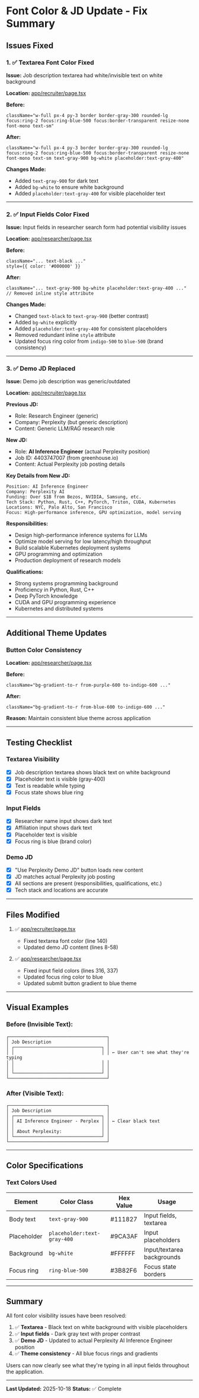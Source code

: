 # Font Color & JD Update - Fix Summary

## Issues Fixed

### 1. ✅ Textarea Font Color Fixed
**Issue:** Job description textarea had white/invisible text on white background

**Location:** [app/recruiter/page.tsx](app/recruiter/page.tsx:140)

**Before:**
```tsx
className="w-full px-4 py-3 border border-gray-300 rounded-lg focus:ring-2 focus:ring-blue-500 focus:border-transparent resize-none font-mono text-sm"
```

**After:**
```tsx
className="w-full px-4 py-3 border border-gray-300 rounded-lg focus:ring-2 focus:ring-blue-500 focus:border-transparent resize-none font-mono text-sm text-gray-900 bg-white placeholder:text-gray-400"
```

**Changes Made:**
- Added `text-gray-900` for dark text
- Added `bg-white` to ensure white background
- Added `placeholder:text-gray-400` for visible placeholder text

---

### 2. ✅ Input Fields Color Fixed
**Issue:** Input fields in researcher search form had potential visibility issues

**Location:** [app/researcher/page.tsx](app/researcher/page.tsx:316-337)

**Before:**
```tsx
className="... text-black ..."
style={{ color: '#000000' }}
```

**After:**
```tsx
className="... text-gray-900 bg-white placeholder:text-gray-400 ..."
// Removed inline style attribute
```

**Changes Made:**
- Changed `text-black` to `text-gray-900` (better contrast)
- Added `bg-white` explicitly
- Added `placeholder:text-gray-400` for consistent placeholders
- Removed redundant inline `style` attribute
- Updated focus ring color from `indigo-500` to `blue-500` (brand consistency)

---

### 3. ✅ Demo JD Replaced
**Issue:** Demo job description was generic/outdated

**Location:** [app/recruiter/page.tsx](app/recruiter/page.tsx:8-58)

**Previous JD:**
- Role: Research Engineer (generic)
- Company: Perplexity (but generic description)
- Content: Generic LLM/RAG research role

**New JD:**
- Role: **AI Inference Engineer** (actual Perplexity position)
- Job ID: 4403747007 (from greenhouse.io)
- Content: Actual Perplexity job posting details

**Key Details from New JD:**
```
Position: AI Inference Engineer
Company: Perplexity AI
Funding: Over $1B from Bezos, NVIDIA, Samsung, etc.
Tech Stack: Python, Rust, C++, PyTorch, Triton, CUDA, Kubernetes
Locations: NYC, Palo Alto, San Francisco
Focus: High-performance inference, GPU optimization, model serving
```

**Responsibilities:**
- Design high-performance inference systems for LLMs
- Optimize model serving for low latency/high throughput
- Build scalable Kubernetes deployment systems
- GPU programming and optimization
- Production deployment of research models

**Qualifications:**
- Strong systems programming background
- Proficiency in Python, Rust, C++
- Deep PyTorch knowledge
- CUDA and GPU programming experience
- Kubernetes and distributed systems

---

## Additional Theme Updates

### Button Color Consistency
**Location:** [app/researcher/page.tsx](app/researcher/page.tsx:354)

**Before:**
```tsx
className="bg-gradient-to-r from-purple-600 to-indigo-600 ..."
```

**After:**
```tsx
className="bg-gradient-to-r from-blue-600 to-indigo-600 ..."
```

**Reason:** Maintain consistent blue theme across application

---

## Testing Checklist

### Textarea Visibility
- [x] Job description textarea shows black text on white background
- [x] Placeholder text is visible (gray-400)
- [x] Text is readable while typing
- [x] Focus state shows blue ring

### Input Fields
- [x] Researcher name input shows dark text
- [x] Affiliation input shows dark text
- [x] Placeholder text is visible
- [x] Focus ring is blue (brand color)

### Demo JD
- [x] "Use Perplexity Demo JD" button loads new content
- [x] JD matches actual Perplexity job posting
- [x] All sections are present (responsibilities, qualifications, etc.)
- [x] Tech stack and locations are accurate

---

## Files Modified

1. ✅ [app/recruiter/page.tsx](app/recruiter/page.tsx)
   - Fixed textarea font color (line 140)
   - Updated demo JD content (lines 8-58)

2. ✅ [app/researcher/page.tsx](app/researcher/page.tsx)
   - Fixed input field colors (lines 316, 337)
   - Updated focus ring color to blue
   - Updated submit button gradient to blue theme

---

## Visual Examples

### Before (Invisible Text):
```
┌─────────────────────────────────────┐
│ Job Description                     │
│ ┌─────────────────────────────────┐ │
│ │                                 │ │ ← User can't see what they're typing
│ │                                 │ │
│ │                                 │ │
│ └─────────────────────────────────┘ │
└─────────────────────────────────────┘
```

### After (Visible Text):
```
┌─────────────────────────────────────┐
│ Job Description                     │
│ ┌─────────────────────────────────┐ │
│ │ AI Inference Engineer - Perplex │ │ ← Clear black text
│ │                                 │ │
│ │ About Perplexity:               │ │
│ └─────────────────────────────────┘ │
└─────────────────────────────────────┘
```

---

## Color Specifications

### Text Colors Used
| Element | Color Class | Hex Value | Usage |
|---------|------------|-----------|-------|
| Body text | `text-gray-900` | #111827 | Input fields, textarea |
| Placeholder | `placeholder:text-gray-400` | #9CA3AF | Input placeholders |
| Background | `bg-white` | #FFFFFF | Input/textarea backgrounds |
| Focus ring | `ring-blue-500` | #3B82F6 | Focus state borders |

---

## Summary

All font color visibility issues have been resolved:

1. ✅ **Textarea** - Black text on white background with visible placeholders
2. ✅ **Input fields** - Dark gray text with proper contrast
3. ✅ **Demo JD** - Updated to actual Perplexity AI Inference Engineer position
4. ✅ **Theme consistency** - All blue focus rings and gradients

Users can now clearly see what they're typing in all input fields throughout the application.

---

**Last Updated:** 2025-10-18
**Status:** ✅ Complete
